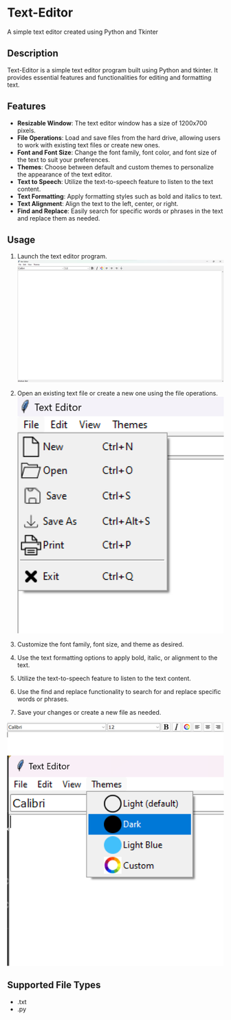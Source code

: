 # Text-Editor
A simple text editor created using Python and Tkinter

## Description

Text-Editor is a simple text editor program built using Python and tkinter. It provides essential features and functionalities for editing and formatting text.

## Features

- **Resizable Window**: The text editor window has a size of 1200x700 pixels.
- **File Operations**: Load and save files from the hard drive, allowing users to work with existing text files or create new ones.
- **Font and Font Size**: Change the font family, font color, and font size of the text to suit your preferences.
- **Themes**: Choose between default and custom themes to personalize the appearance of the text editor.
- **Text to Speech**: Utilize the text-to-speech feature to listen to the text content.
- **Text Formatting**: Apply formatting styles such as bold and italics to text.
- **Text Alignment**: Align the text to the left, center, or right.
- **Find and Replace**: Easily search for specific words or phrases in the text and replace them as needed.

## Usage

1. Launch the text editor program.
![Step 1](images/step1.png)
2. Open an existing text file or create a new one using the file operations.
![Step 2](images/step2.png)
3. Customize the font family, font size, and theme as desired.

5. Use the text formatting options to apply bold, italic, or alignment to the text.

6. Utilize the text-to-speech feature to listen to the text content.

7. Use the find and replace functionality to search for and replace specific words or phrases.

8. Save your changes or create a new file as needed.

![Step 3](images/step3.png)
![Step 4](images/step4.png)

## Supported File Types

- .txt
- .py
